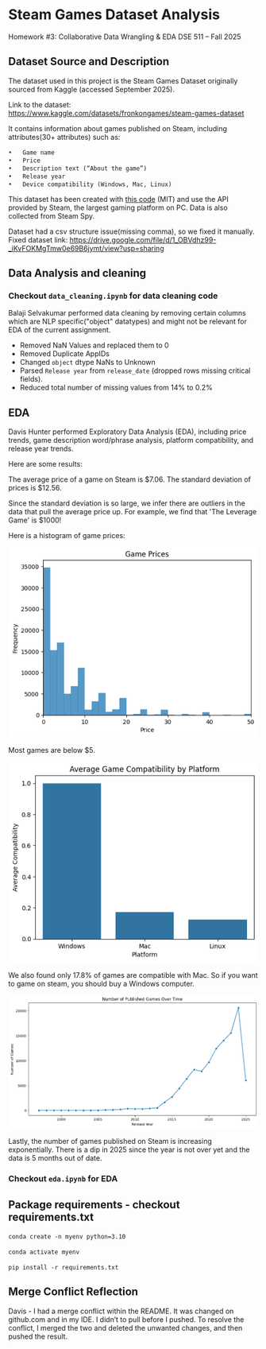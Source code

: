 # Steam Games Dataset Analysis
Homework #3: Collaborative Data Wrangling & EDA
DSE 511 – Fall 2025

## Dataset Source and Description
The dataset used in this project is the Steam Games Dataset originally sourced from Kaggle (accessed September 2025).

Link to the dataset: https://www.kaggle.com/datasets/fronkongames/steam-games-dataset

It contains information about games published on Steam, including attributes(30+ attributes) such as:

	•	Game name
	•	Price
	•	Description text (“About the game”)
	•	Release year
	•	Device compatibility (Windows, Mac, Linux)

This dataset has been created with [this code](https://github.com/FronkonGames/Steam-Games-Scraper) (MIT) and use the API provided by Steam, the largest gaming platform on PC. Data is also collected from Steam Spy.

Dataset had a csv structure issue(missing comma), so we fixed it manually. Fixed dataset link:  https://drive.google.com/file/d/1_OBVdhz99-_iKvFOKMgTmw0e69B6jymt/view?usp=sharing

## Data Analysis and cleaning

### Checkout `data_cleaning.ipynb` for data cleaning code

Balaji Selvakumar performed data cleaning by removing certain columns which are NLP specific("object" datatypes) and might not be relevant for EDA of the current assignment. 

- Removed NaN Values and replaced them to 0
- Removed Duplicate AppIDs
- Changed `object` dtype NaNs to Unknown
- Parsed `Release year` from `release_date` (dropped rows missing critical fields). 
- Reduced total number of missing values from 14% to 0.2% 

## EDA 

Davis Hunter performed Exploratory Data Analysis (EDA), including price trends, game description word/phrase analysis, platform compatibility, and release year trends.

Here are some results:

The average price of a game on Steam is \$7.06.
The standard deviation of prices is \$12.56.

Since the standard deviation is so large, we infer there are outliers in the data that pull the average price up. For example, we find that 'The Leverage Game' is $1000!

Here is a histogram of game prices:

![Game Prices](prices.png)

Most games are below $5.

![OS Compatibility](os-compatibility.png)

We also found only 17.8% of games are compatible with Mac. So if you want to game on steam, you should buy a Windows computer. 

![published-games-over-time](published-games-over-time.png)

Lastly, the number of games published on Steam is increasing exponentially. There is a dip in 2025 since the year is not over yet and the data is 5 months out of date.


### Checkout `eda.ipynb` for EDA


## Package requirements - checkout requirements.txt
`conda create -n myenv python=3.10`

`conda activate myenv`

`pip install -r requirements.txt`


## Merge Conflict Reflection

Davis - I had a merge conflict within the README. It was changed on github.com and in my IDE. I didn’t to pull before I pushed. To resolve the conflict, I merged the two and deleted the unwanted changes, and then pushed the result.




